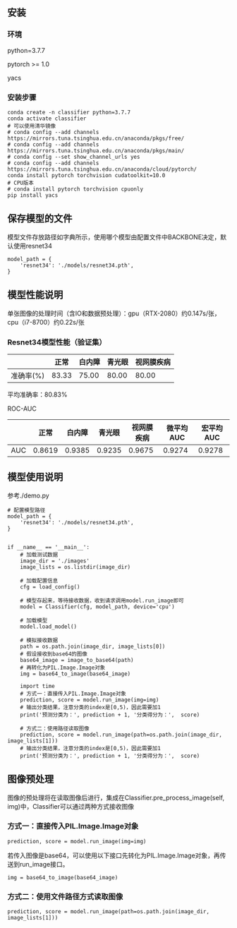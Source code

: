## 安装

### 环境

python=3.7.7

pytorch >= 1.0

yacs

### 安装步骤

```
conda create -n classifier python=3.7.7
conda activate classifier
# 可以使用清华镜像
# conda config --add channels https://mirrors.tuna.tsinghua.edu.cn/anaconda/pkgs/free/
# conda config --add channels https://mirrors.tuna.tsinghua.edu.cn/anaconda/pkgs/main/
# conda config --set show_channel_urls yes
# conda config --add channels https://mirrors.tuna.tsinghua.edu.cn/anaconda/cloud/pytorch/
conda install pytorch torchvision cudatoolkit=10.0
# CPU版本
# conda install pytorch torchvision cpuonly
pip install yacs
```

## 保存模型的文件

模型文件存放路径如字典所示，使用哪个模型由配置文件中BACKBONE决定，默认使用resnet34

```
model_path = {
    'resnet34': './models/resnet34.pth',
}
```

## 模型性能说明

单张图像的处理时间（含IO和数据预处理）：gpu（RTX-2080）约0.147s/张，cpu（i7-8700）约0.22s/张

### Resnet34模型性能（验证集）

|           | 正常  | 白内障 | 青光眼 | 视网膜疾病 |
| --------- | ----- | ------ | ------ | ---------- |
| 准确率(%) | 83.33 | 75.00  | 80.00  | 80.00      |

平均准确率：80.83%

ROC-AUC

|      | 正常   | 白内障 | 青光眼 | 视网膜疾病 | 微平均AUC | 宏平均AUC |
| ---- | ------ | ------ | ------ | ---------- | --------- | --------- |
| AUC  | 0.8619 | 0.9385 | 0.9235 | 0.9675     | 0.9274    | 0.9278    |

## 模型使用说明

参考./demo.py

```
# 配置模型路径
model_path = {
    'resnet34': './models/resnet34.pth',
}


if __name__ == '__main__':
    # 加载测试数据
    image_dir = './images'
    image_lists = os.listdir(image_dir)

    # 加载配置信息
    cfg = load_config()

    # 模型存起来，等待接收数据，收到请求调用model.run_image即可
    model = Classifier(cfg, model_path, device='cpu')

    # 加载模型
    model.load_model()

    # 模拟接收数据
    path = os.path.join(image_dir, image_lists[0])
    # 假设接收到base64的图像
    base64_image = image_to_base64(path)
    # 再转化为PIL.Image.Image对象
    img = base64_to_image(base64_image)

    import time
    # 方式一：直接传入PIL.Image.Image对象
    prediction, score = model.run_image(img=img)
    # 输出分类结果，注意分类的index是[0,5)，因此需要加1
    print('预测分类为：', prediction + 1, '分类得分为：',  score)

    # 方式二：使用路径读取图像
    prediction, score = model.run_image(path=os.path.join(image_dir, image_lists[1]))
    # 输出分类结果，注意分类的index是[0,5)，因此需要加1
    print('预测分类为：', prediction + 1, '分类得分为：',  score)
```

## 图像预处理

图像的预处理将在读取图像后进行，集成在Classifier.pre_process_image(self, img)中，Classifier可以通过两种方式接收图像

### 方式一：直接传入PIL.Image.Image对象

```
prediction, score = model.run_image(img=img)
```

若传入图像是base64，可以使用以下接口先转化为PIL.Image.Image对象，再传送到run_image接口。

```
img = base64_to_image(base64_image)
```

### 方式二：使用文件路径方式读取图像

```
prediction, score = model.run_image(path=os.path.join(image_dir, image_lists[1]))
```



